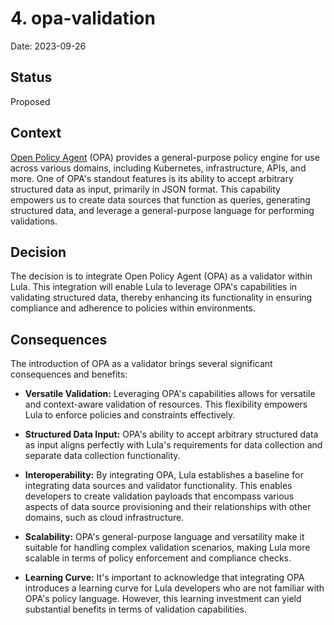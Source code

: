 # 4. opa-validation

Date: 2023-09-26

## Status

Proposed

## Context

[Open Policy Agent](https://www.openpolicyagent.org/docs/latest/) (OPA) provides a general-purpose policy engine for use across various domains, including Kubernetes, infrastructure, APIs, and more. One of OPA's standout features is its ability to accept arbitrary structured data as input, primarily in JSON format. This capability empowers us to create data sources that function as queries, generating structured data, and leverage a general-purpose language for performing validations.

## Decision

The decision is to integrate Open Policy Agent (OPA) as a validator within Lula. This integration will enable Lula to leverage OPA's capabilities in validating structured data, thereby enhancing its functionality in ensuring compliance and adherence to policies within environments.

## Consequences

The introduction of OPA as a validator brings several significant consequences and benefits:

- **Versatile Validation:** Leveraging OPA's capabilities allows for versatile and context-aware validation of resources. This flexibility empowers Lula to enforce policies and constraints effectively.

- **Structured Data Input:** OPA's ability to accept arbitrary structured data as input aligns perfectly with Lula's requirements for data collection and separate data collection functionality.

- **Interoperability:** By integrating OPA, Lula establishes a baseline for integrating data sources and validator functionality. This enables developers to create validation payloads that encompass various aspects of data source provisioning and their relationships with other domains, such as cloud infrastructure.

- **Scalability:** OPA's general-purpose language and versatility make it suitable for handling complex validation scenarios, making Lula more scalable in terms of policy enforcement and compliance checks.

- **Learning Curve:** It's important to acknowledge that integrating OPA introduces a learning curve for Lula developers who are not familiar with OPA's policy language. However, this learning investment can yield substantial benefits in terms of validation capabilities.
